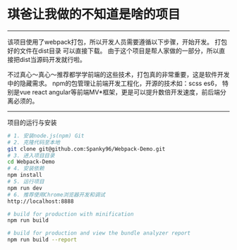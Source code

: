 # 琪爸让我做的不知道是啥的项目

------

  该项目使用了webpack打包，所以开发人员需要遵循以下步骤，开始开发。
  打包好的文件在dist目录 可以直接下载。
  由于这个项目是帮人家做的一部分，所以直接把dist当源码开发就行啦。

  不过真心～真心～推荐都学学前端的这些技术，打包真的非常重要，这是软件开发中的隐藏需求。
  npm的包管理让前端开发工程化，开源的技术如：scss es6， 特别是vue react angular等前端MV*框架，更是可以提升数倍开发速度，前后端分离必须的。

------

项目的运行与安装
``` bash
# 1. 安装node.js(npm) Git
# 2. 克隆代码至本地
git clone git@github.com:Spanky96/Webpack-Demo.git
# 3. 进入项目目录
cd Webpack-Demo
# 4. 安装依赖
npm install
# 5. 运行项目
npm run dev
# 6. 推荐使用Chrome浏览器开发和调试
http://localhost:8888

# build for production with minification
npm run build

# build for production and view the bundle analyzer report
npm run build --report


```